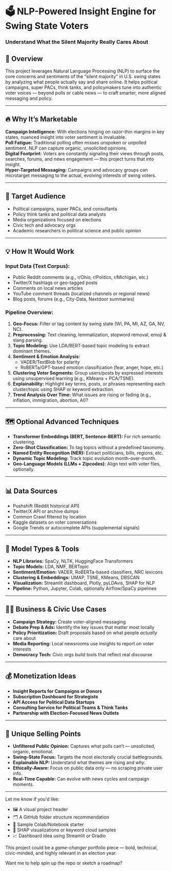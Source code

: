 
# 🗳️ NLP-Powered Insight Engine for Swing State Voters  
### Understand What the Silent Majority Really Cares About

## 🧠 Overview  
This project leverages Natural Language Processing (NLP) to surface the core concerns and sentiments of the “silent majority” in U.S. swing states by analyzing what people actually say and share online. It helps political campaigns, super PACs, think tanks, and policymakers tune into authentic voter voices — beyond polls or cable news — to craft smarter, more aligned messaging and policy.

---

## 🔥 Why It’s Marketable  
**Campaign Intelligence:** With elections hinging on razor-thin margins in key states, nuanced insight into voter sentiment is invaluable.  
**Poll Fatigue:** Traditional polling often misses unspoken or unpolled sentiment. NLP can capture organic, unsolicited opinions.  
**Digital Footprint:** Voters are constantly signaling their views through posts, searches, forums, and news engagement — this project turns that into insight.  
**Hyper-Targeted Messaging:** Campaigns and advocacy groups can microtarget messaging to the actual, evolving interests of swing voters.

---

## 🎯 Target Audience  
- Political campaigns, super PACs, and consultants  
- Policy think tanks and political data analysts  
- Media organizations focused on elections  
- Civic tech and advocacy orgs  
- Academic researchers in political science and public opinion  

---

## 💡 How It Would Work  
### **Input Data (Text Corpus):**  
- Public Reddit comments (e.g., r/Ohio, r/Politics, r/Michigan, etc.)  
- Twitter/X hashtags or geo-tagged posts  
- Comments on local news articles  
- YouTube comment threads (localized channels or regional news)  
- Blog posts, forums (e.g., City-Data, Nextdoor summaries)

### **Pipeline Overview:**  
1. **Geo-Focus:** Filter or tag content by swing state (WI, PA, MI, AZ, GA, NV, NC).  
2. **Preprocessing:** Text cleaning, lemmatization, stopword removal, emoji & slang parsing.  
3. **Topic Modeling:** Use LDA/BERT-based topic modeling to extract dominant themes.  
4. **Sentiment & Emotion Analysis:**  
   - VADER/TextBlob for polarity  
   - RoBERTa/GPT-based emotion classification (fear, anger, hope, etc.)  
5. **Clustering Voter Segments:** Group users/posts by expressed interests using unsupervised learning (e.g., KMeans + PCA/TSNE).  
6. **Explainability:** Highlight key terms, posts, or phrases representing each cluster/topic using SHAP or keyword extraction.  
7. **Trend Analysis Over Time:** What issues are rising or fading (e.g., inflation, immigration, abortion, AI)?  

---

## 🗺️ Optional Advanced Techniques  
- **Transformer Embeddings (BERT, Sentence-BERT):** For rich semantic clustering.  
- **Zero-Shot Classification:** To tag topics without a predefined taxonomy.  
- **Named Entity Recognition (NER):** Extract politicians, bills, regions, etc.  
- **Dynamic Topic Modeling:** Track topic evolution month-over-month.  
- **Geo-Language Models (LLMs + Zipcodes):** Align text with voter files, optionally.  

---

## 📊 Data Sources  
- Pushshift (Reddit historical API)  
- Twitter/X API or archive dumps  
- Common Crawl filtered by location  
- Kaggle datasets on voter conversations  
- Google Trends or autocomplete APIs (supplemental signals)

---

## 🤖 Model Types & Tools  
- **NLP Libraries:** SpaCy, NLTK, HuggingFace Transformers  
- **Topic Models:** LDA, NMF, BERTopic  
- **Sentiment/Emotion:** VADER, RoBERTa-based classifiers, NRC lexicons  
- **Clustering & Embeddings:** UMAP, TSNE, KMeans, DBSCAN  
- **Visualization:** Streamlit dashboard, Plotly, pyLDAvis, SHAP for NLP  
- **Pipeline:** Python, Jupyter, Colab, optionally Airflow/SpaCy pipelines  

---

## 🧑‍💼 Business & Civic Use Cases  
- **Campaign Strategy:** Create voter-aligned messaging  
- **Debate Prep & Ads:** Identify the key issues that matter most locally  
- **Policy Prioritization:** Draft proposals based on what people *actually* care about  
- **Media Reporting:** Local newsrooms use insights to report on voter interests  
- **Democracy Tech:** Civic orgs build tools that reflect real discourse  

---

## 💰 Monetization Ideas  
- **Insight Reports for Campaigns or Donors**  
- **Subscription Dashboard for Strategists**  
- **API Access for Political Data Startups**  
- **Consulting Service for Political Teams & Think Tanks**  
- **Partnership with Election-Focused News Outlets**

---

## 🌟 Unique Selling Points  
- **Unfiltered Public Opinion:** Captures what polls can’t — unsolicited, organic, emotional.  
- **Swing-State Focus:** Targets the most electorally crucial battlegrounds.  
- **Explainable NLP:** Understand what themes are rising and *why*.  
- **Ethically-Aware:** Focus on public data only — no scraping private user info.  
- **Real-Time Capable:** Can evolve with news cycles and campaign moments.

---

Let me know if you'd like:

- 🖼 A visual project header  
- 🗂 A GitHub folder structure recommendation  
- 📓 Sample Colab/Notebook starter  
- 🧠 SHAP visualizations or keyword cloud samples  
- 📈 Dashboard idea using Streamlit or Gradio  

This project could be a *game-changer* portfolio piece — bold, technical, civic-minded, and highly relevant in an election year.

Want me to help spin up the repo or sketch a roadmap?
